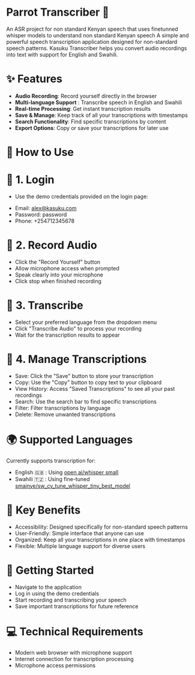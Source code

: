 # Parrot Transcriber 🦜
An ASR project for non standard Kenyan speech that uses finetunned whisper models to understand non standard Kenyan speech 
A simple and powerful speech transcription application designed for non-standard speech patterns. Kasuku Transcriber helps you convert audio recordings into text with support for English and Swahili.

# ✨ Features

* **Audio Recording**: Record yourself directly in the browser
* **Multi-language Support** : Transcribe speech in English and Swahili
* **Real-time Processing**: Get instant transcription results
* **Save & Manage**: Keep track of all your transcriptions with timestamps
* **Search Functionality**: Find specific transcriptions by content
* **Export Options**: Copy or save your transcriptions for later use

# 🚀 How to Use
# 🔐 1. Login

- Use the demo credentials provided on the login page:

* Email: alex@kasuku.com
* Password: password
* Phone: +254712345678



# 🎤 2. Record Audio

* Click the "Record Yourself" button
* Allow microphone access when prompted
* Speak clearly into your microphone
* Click stop when finished recording

# 📝 3. Transcribe

* Select your preferred language from the dropdown menu
* Click "Transcribe Audio" to process your recording
* Wait for the transcription results to appear

# 💾 4. Manage Transcriptions

* Save: Click the "Save" button to store your transcription
* Copy: Use the "Copy" button to copy text to your clipboard
* View History: Access "Saved Transcriptions" to see all your past recordings
* Search: Use the search bar to find specific transcriptions
* Filter: Filter transcriptions by language
* Delete: Remove unwanted transcriptions

# 🌍 Supported Languages
Currently supports transcription for:

* English 🇬🇧 : Using [open ai/whisper small](https://huggingface.co/openai/whisper-small)
* Swahili 🇹🇿 : Using fine-tuned [smainye/sw_cv_tune_whisper_tiny_best_model](https://huggingface.co/smainye/sw_cv_tune_whisper_tiny_best_model)

# 🎯 Key Benefits

* Accessibility: Designed specifically for non-standard speech patterns
* User-Friendly: Simple interface that anyone can use
* Organized: Keep all your transcriptions in one place with timestamps
* Flexible: Multiple language support for diverse users

# 🏁 Getting Started

* Navigate to the application
* Log in using the demo credentials
* Start recording and transcribing your speech
* Save important transcriptions for future reference

# 💻 Technical Requirements

* Modern web browser with microphone support
* Internet connection for transcription processing
* Microphone access permissions


